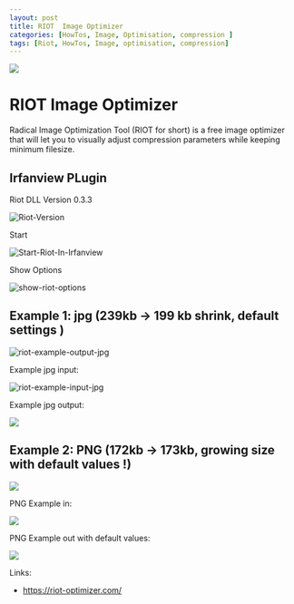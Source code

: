```yaml
---
layout: post
title: RIOT  Image Optimizer
categories: [HowTos, Image, Optimisation, compression ]
tags: [Riot, HowTos, Image, optimisation, compression]
---
```


![](../pics/20230707113552_riot_dll.png)

# RIOT Image Optimizer

Radical Image Optimization Tool (RIOT for short) is a free image optimizer that will let you to visually adjust compression parameters while keeping minimum filesize.

## Irfanview PLugin

Riot DLL Version 0.3.3

![Riot-Version](../pics/2022-02-02-10-26-49_riot_Version.jpg)

Start

![Start-Riot-In-Irfanview](../pics/2022-02-02-10-09-23-irfanview-riot.png)

Show Options

![show-riot-options](../pics/2022-02-02-10-10-07.png)

## Example 1: jpg (239kb -> 199 kb shrink, default settings )

![riot-example-output-jpg](../pics/2022-02-02-10-22-50.png)

Example jpg input:

![riot-example-input-jpg](../pics/riot-jpg-in.jpg)

Example jpg output:

![](../pics/riot-jpg-out.jpg)

## Example 2: PNG (172kb -> 173kb, growing size with default values !)

![](../pics/2022-02-02-10-19-03.png)

PNG Example in:

![](../pics/riot-png-in.png)

PNG Example out with default values:

![](../pics/riot-png-in.png)

Links:

* <https://riot-optimizer.com/>